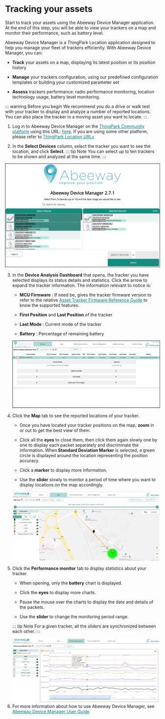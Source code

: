 # Tracking your assets
Start to track your assets using the Abeeway Device Manager application. At the end of this step, you will be able to view your trackers on a map and monitor their performance, such as battery level.

Abeeway Device Manager is a ThingPark Location application designed to help you manage your fleet of trackers efficiently. With Abeeway Device Manager, you can:
* **Track** your assets on a map, displaying its latest position or its position history<br/>

* **Manage** your trackers configuration, using our predefined configuration templates or building your customized parameter set
* **Assess** trackers performance: radio performance monitoring, location technology usage, battery level monitoring.

::: warning Before you begin
 We recommend you do a drive or walk test with your tracker to display and analyze a number of reported locations. You can also place the tracker in a moving asset you want to locate.
:::
1. <html> Log in to Abeeway Device Manager on the <a href="https://community.thingpark.org/" style="color:teal">ThingPark Community platform</a>  using this URL: <a href="https://community.thingpark.io/thingpark/abeewayDeviceAnalyzer/index.php?dxprofile=community" style="color:teal">here</a>. If you are using some other platform, please refer to <a href="../../D-Reference/ThingParkLocationURLs" style="color:teal">ThingPark Location URLs</a> </html>

2. In the **Select Devices** column, select the tracker you want to see the location, and click **Select**.
::: tip Note
 You can select up to ten trackers to be shown and analyzed at the same time.
:::
<img src="./images/ADASelectTracker.png" border="1" />

3. In the **Device Analysis Dashboard** that opens, the tracker you have selected displays its status details and statistics. Click the arrow to expand the tracker information. The information relevant to notice is:
    * <html> <b>MCU Firmware</b> :  If need be, gives the tracker firmware version to refer to the relative <a href="../../D-Reference/DocLibrary_R/#reference-guides-and-tools" style="color:teal">Asset Tracker Firmware Reference Guide </a> to know the supported features. </html>

    * **First Position** and **Last Position** of the tracker
      
    * **Last Mode** : Current mode of the tracker
      
    * **Battery** : Percentage of remaining battery
    
    <img src="./images/ADADevicesTab.png" border="1" />

4. Click the **Map** tab to see the reported locations of your tracker.
   
    * Once you have located your tracker positions on the map, **zoom** in or out to get the best view of them.<br/>

    * Click all the **eyes** to close them, then click them again slowly one by one to display each packet separately and discriminate the information. When **Standard Deviation Marker** is selected, a green circle is displayed around the location representing the position accuracy.
    
    * Click a **marker** to display more information.
      
    * Use the **slider** slowly to monitor a period of time where you want to display locations on the map accordingly.
    
    <img src="./images/ADAMapTab.png" border="0" />
   
5. Click the **Performance monitor** tab to display statistics about your tracker.
   
    * When opening, only the **battery** chart is displayed.<br/>

    * Click the **eyes** to display more charts.
      
    * Pause the mouse over the charts to display the date and details of the packets.
      
    * Use the **slider** to change the monitoring period range.
    
    ::: tip Note
    For a given tracker, all the sliders are synchronized between each other.
    :::
   
    <img src="./images/ADAPerfTab_1078x475.png" border="0" />
   
6. <html> For more information about how to use Abeeway Device Manager, see <a href="../../D-Reference/DocLibrary_R/#abeeway-device-manager-application" style="color:teal">Abeeway Device Manager User Guide</a>. </html>
